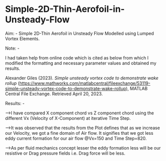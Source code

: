 # Simple-2D-Thin-Aerofoil-in-Unsteady-Flow
Aim: - Simple 2D-Thin Aerofoil in Unsteady Flow Modelled using Lumped Vortex Elements.

Note: -

I had taken help from online code which is cited as below from which I modified the formatting and necessary parameter values and obtained my results.

Alexander Giles (2023). _Simple unsteady vortex code to demonstrate wake rollup_ (https://www.mathworks.com/matlabcentral/fileexchange/53119-simple-unsteady-vortex-code-to-demonstrate-wake-rollup), MATLAB Central File Exchange. Retrieved April 20, 2023.

Results: -

-->I have compared X component chord vs Z component chord using the different Vx (Velocity of X-Component) at iterative Time Step.

-->It was observed that the results from the Plot defines that as we increase our Velocity, we got a fine domain of Air flow. It signifies that we got less eddy current    formation for our air flow @Vx=150 and Time Step=820.

-->As per fluid mechanics concept lesser the eddy formation less will be our resistive or Drag pressure fields i.e. Drag force will be less.
